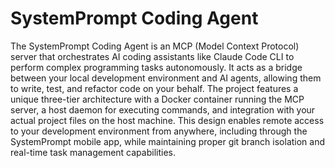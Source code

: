 # SystemPrompt Coding Agent

The SystemPrompt Coding Agent is an MCP (Model Context Protocol) server that orchestrates AI coding assistants like Claude Code CLI to perform complex programming tasks autonomously. It acts as a bridge between your local development environment and AI agents, allowing them to write, test, and refactor code on your behalf. The project features a unique three-tier architecture with a Docker container running the MCP server, a host daemon for executing commands, and integration with your actual project files on the host machine. This design enables remote access to your development environment from anywhere, including through the SystemPrompt mobile app, while maintaining proper git branch isolation and real-time task management capabilities.